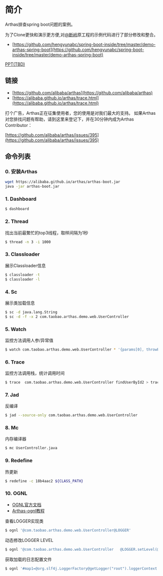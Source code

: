 # 简介

Arthas排查spring boot问题的案例。

为了Clone更快和演示更方便,对[@断岭](https://github.com/hengyunabc)原工程的示例代码进行了部分修改和整合。

* [https://github.com/hengyunabc/spring-boot-inside/tree/master/demo-arthas-spring-boot](https://github.com/hengyunabc/spring-boot-inside/tree/master/demo-arthas-spring-boot)

[PPT(TBD)](#)

## 链接

* [https://github.com/alibaba/arthas](https://github.com/alibaba/arthas)
* [https://alibaba.github.io/arthas/trace.html](https://alibaba.github.io/arthas/trace.html)

打个广告，Arthas正在征集使用者，您的使用是对我们最大的支持。
如果Arthas对您排找问题有帮助，请到这里来登记下，并在30分钟内成为Arthas Contributor：

[https://github.com/alibaba/arthas/issues/395](https://github.com/alibaba/arthas/issues/395)

## 命令列表

### 0. 安装Arthas

```bash
wget https://alibaba.github.io/arthas/arthas-boot.jar
java -jar arthas-boot.jar
```

### 1. Dashboard
```bash
$ dashboard
```

### 2. Thread
找出当前最繁忙的top3线程，取样间隔为1秒
```bash
$ thread -n 3 -i 1000

```

### 3. Classloader
展示Classloader信息

```bash
$ classloader -t
$ classloader -l
```

### 4. Sc
展示类加载信息
```bash
$ sc -d java.lang.String
$ sc -d -f -x 2 com.taobao.arthas.demo.web.UserController
```

### 5. Watch
监控方法调用人参/异常值
```bash
$ watch com.taobao.arthas.demo.web.UserController * '{params[0], throwExp}' 'true'
```

### 6. Trace
监控方法调用栈，统计调用时间
```bash
$ trace  com.taobao.arthas.demo.web.UserController findUserById2 > trace.log
```

### 7. Jad
反编译
```bash
$ jad --source-only com.taobao.arthas.demo.web.UserController
```

### 8. Mc
内存编译器
```bash
$ mc UserController.java
```

### 9. Redefine
热更新
```bash
$ redefine -c 18b4aac2 ${CLASS_PATH}
```

### 10. OGNL
-  [OGNL官方文档](https://commons.apache.org/proper/commons-ognl/index.html)
-  [Arthas-ognl教程](https://alibaba.github.io/arthas/ognl.html)

查看LOGGER实现类
```bash
$ ognl '@com.taobao.arthas.demo.web.UserController@LOGGER'
```

动态修改LOGGER LEVEL
```bash
$ ognl '@com.taobao.arthas.demo.web.UserController   @LOGGER.setLevel(@ch.qos.logback.classic.Level@INFO)'
```

获取加载的日志配置文件
```bash
$ ognl '#map1=@org.slf4j.LoggerFactory@getLogger("root").loggerContext.objectMap, #map1.get("CONFIGURATION_WATCH_LIST")'
```
